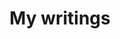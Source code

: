 ---
title: "My writings"
description: "These are the writing of Dipankar Sarkar"
cascade:
  showDate: false
  showAuthor: false
  showSummary: true
  invertPagination: true
---